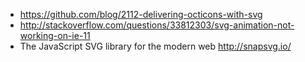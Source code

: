 - https://github.com/blog/2112-delivering-octicons-with-svg
- http://stackoverflow.com/questions/33812303/svg-animation-not-working-on-ie-11
- The JavaScript SVG library for the modern web http://snapsvg.io/
